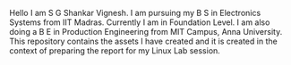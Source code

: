 Hello I am S G Shankar Vignesh.
I am pursuing my B S in Electronics Systems from IIT Madras.
Currently I am in Foundation Level.
I am also doing a B E in Production Engineering from MIT Campus, Anna University.
This repository contains the assets I have created and it is created in the context of preparing the report for my Linux Lab session.
